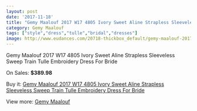 ```yaml
---
layout: post
date: '2017-11-18'
title: "Gemy Maalouf 2017 W17 4805 Ivory Sweet Aline Strapless Sleeveless Sweep Train Tulle Embroidery Dress For Bride"
category: Gemy Maalouf
tags: ["style","dress","tulle","bridal","dresses"]
image: http://www.eudances.com/20718-thickbox_default/gemy-maalouf-2017-w17-4805-ivory-sweet-aline-strapless-sleeveless-sweep-train-tulle-embroidery-dress-for-bride.jpg
---
```

Gemy Maalouf 2017 W17 4805 Ivory Sweet Aline Strapless Sleeveless Sweep Train Tulle Embroidery Dress For Bride

On Sales: **$389.98**
<a href="https://www.eudances.com/en/gemy-maalouf/6212-gemy-maalouf-2017-w17-4805-ivory-sweet-aline-strapless-sleeveless-sweep-train-tulle-embroidery-dress-for-bride.html"><amp-img layout="responsive" width="600" height="600" src="//www.eudances.com/20718-thickbox_default/gemy-maalouf-2017-w17-4805-ivory-sweet-aline-strapless-sleeveless-sweep-train-tulle-embroidery-dress-for-bride.jpg" alt="Gemy Maalouf 2017 W17 4805 Ivory Sweet Aline Strapless Sleeveless Sweep Train Tulle Embroidery Dress For Bride 0" /></a>
<a href="https://www.eudances.com/en/gemy-maalouf/6212-gemy-maalouf-2017-w17-4805-ivory-sweet-aline-strapless-sleeveless-sweep-train-tulle-embroidery-dress-for-bride.html"><amp-img layout="responsive" width="600" height="600" src="//www.eudances.com/20722-thickbox_default/gemy-maalouf-2017-w17-4805-ivory-sweet-aline-strapless-sleeveless-sweep-train-tulle-embroidery-dress-for-bride.jpg" alt="Gemy Maalouf 2017 W17 4805 Ivory Sweet Aline Strapless Sleeveless Sweep Train Tulle Embroidery Dress For Bride 1" /></a>
<a href="https://www.eudances.com/en/gemy-maalouf/6212-gemy-maalouf-2017-w17-4805-ivory-sweet-aline-strapless-sleeveless-sweep-train-tulle-embroidery-dress-for-bride.html"><amp-img layout="responsive" width="600" height="600" src="//www.eudances.com/20721-thickbox_default/gemy-maalouf-2017-w17-4805-ivory-sweet-aline-strapless-sleeveless-sweep-train-tulle-embroidery-dress-for-bride.jpg" alt="Gemy Maalouf 2017 W17 4805 Ivory Sweet Aline Strapless Sleeveless Sweep Train Tulle Embroidery Dress For Bride 2" /></a>
<a href="https://www.eudances.com/en/gemy-maalouf/6212-gemy-maalouf-2017-w17-4805-ivory-sweet-aline-strapless-sleeveless-sweep-train-tulle-embroidery-dress-for-bride.html"><amp-img layout="responsive" width="600" height="600" src="//www.eudances.com/20720-thickbox_default/gemy-maalouf-2017-w17-4805-ivory-sweet-aline-strapless-sleeveless-sweep-train-tulle-embroidery-dress-for-bride.jpg" alt="Gemy Maalouf 2017 W17 4805 Ivory Sweet Aline Strapless Sleeveless Sweep Train Tulle Embroidery Dress For Bride 3" /></a>
<a href="https://www.eudances.com/en/gemy-maalouf/6212-gemy-maalouf-2017-w17-4805-ivory-sweet-aline-strapless-sleeveless-sweep-train-tulle-embroidery-dress-for-bride.html"><amp-img layout="responsive" width="600" height="600" src="//www.eudances.com/20719-thickbox_default/gemy-maalouf-2017-w17-4805-ivory-sweet-aline-strapless-sleeveless-sweep-train-tulle-embroidery-dress-for-bride.jpg" alt="Gemy Maalouf 2017 W17 4805 Ivory Sweet Aline Strapless Sleeveless Sweep Train Tulle Embroidery Dress For Bride 4" /></a>

Buy it: [Gemy Maalouf 2017 W17 4805 Ivory Sweet Aline Strapless Sleeveless Sweep Train Tulle Embroidery Dress For Bride](https://www.eudances.com/en/gemy-maalouf/6212-gemy-maalouf-2017-w17-4805-ivory-sweet-aline-strapless-sleeveless-sweep-train-tulle-embroidery-dress-for-bride.html "Gemy Maalouf 2017 W17 4805 Ivory Sweet Aline Strapless Sleeveless Sweep Train Tulle Embroidery Dress For Bride")

View more: [Gemy Maalouf](https://www.eudances.com/en/101-gemy-maalouf "Gemy Maalouf")
